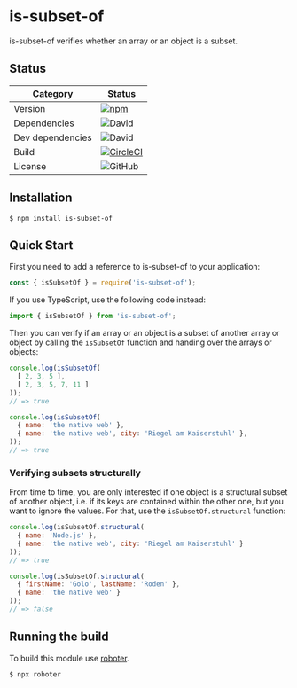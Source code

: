 # is-subset-of

is-subset-of verifies whether an array or an object is a subset.

## Status

| Category         | Status                                                                                                                                               |
| ---------------- | ---------------------------------------------------------------------------------------------------------------------------------------------------- |
| Version          | [![npm](https://img.shields.io/npm/v/is-subset-of)](https://www.npmjs.com/package/is-subset-of)                                                      |
| Dependencies     | ![David](https://img.shields.io/david/thenativeweb/is-subset-of)                                                                                     |
| Dev dependencies | ![David](https://img.shields.io/david/dev/thenativeweb/is-subset-of)                                                                                 |
| Build            | [![CircleCI](https://img.shields.io/circleci/build/github/thenativeweb/is-subset-of)](https://circleci.com/gh/thenativeweb/is-subset-of/tree/master) |
| License          | ![GitHub](https://img.shields.io/github/license/thenativeweb/is-subset-of)                                                                           |

## Installation

```shell
$ npm install is-subset-of
```

## Quick Start

First you need to add a reference to is-subset-of to your application:

```javascript
const { isSubsetOf } = require('is-subset-of');
```

If you use TypeScript, use the following code instead:

```typescript
import { isSubsetOf } from 'is-subset-of';
```

Then you can verify if an array or an object is a subset of another array or object by calling the `isSubsetOf` function and handing over the arrays or objects:

```javascript
console.log(isSubsetOf(
  [ 2, 3, 5 ],
  [ 2, 3, 5, 7, 11 ]
));
// => true

console.log(isSubsetOf(
  { name: 'the native web' },
  { name: 'the native web', city: 'Riegel am Kaiserstuhl' },
));
// => true
```

### Verifying subsets structurally

From time to time, you are only interested if one object is a structural subset of another object, i.e. if its keys are contained within the other one, but you want to ignore the values. For that, use the `isSubsetOf.structural` function:

```javascript
console.log(isSubsetOf.structural(
  { name: 'Node.js' },
  { name: 'the native web', city: 'Riegel am Kaiserstuhl' }
));
// => true

console.log(isSubsetOf.structural(
  { firstName: 'Golo', lastName: 'Roden' },
  { name: 'the native web' }
));
// => false
```

## Running the build

To build this module use [roboter](https://www.npmjs.com/package/roboter).

```shell
$ npx roboter
```
